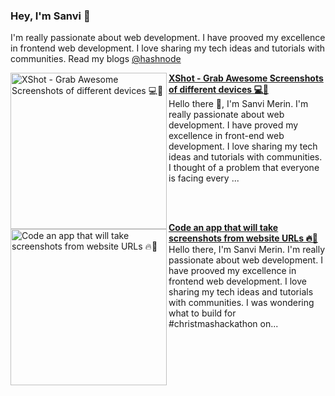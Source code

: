 ### Hey, I'm Sanvi 👋
I'm really passionate about web development. I have prooved my excellence in frontend web development. I love sharing my tech ideas and tutorials with communities. Read my blogs [@hashnode](https://hashnode.com/@sanvimerin)

<!-- HASHNODE_BLOG:START -->
<p align="left">
<a href="https://sanvimerin.hashnode.dev/xshot-grab-awesome-screenshots-of-different-devices-ckkp9so9r03gdcrs186l544ev" title="XShot - Grab Awesome Screenshots of different devices 💻📱"><img src="https://cdn.hashnode.com/res/hashnode/image/upload/v1612347017571/HC3d3zdc5.png" alt="XShot - Grab Awesome Screenshots of different devices 💻📱" width="250px" align="left" /></a>
<a href="https://sanvimerin.hashnode.dev/xshot-grab-awesome-screenshots-of-different-devices-ckkp9so9r03gdcrs186l544ev" title="XShot - Grab Awesome Screenshots of different devices 💻📱"><strong>XShot - Grab Awesome Screenshots of different devices 💻📱</strong></a>
<br/> Hello there 👋, I'm Sanvi Merin. I'm really passionate about web development. I have proved my excellence in front-end web development. I love sharing my tech ideas and tutorials with communities. I thought of a problem that everyone is facing every ... </p> <br/> <br/>
<p align="left">
<a href="https://sanvimerin.hashnode.dev/code-an-app-that-will-take-screenshots-from-website-urls-ckj8c9h2k05mav6s18l4bfbkg" title="Code an app that will take screenshots from website URLs 🔥📸"><img src="https://cdn.hashnode.com/res/hashnode/image/upload/v1609149292889/PdgTK6ktu.png" alt="Code an app that will take screenshots from website URLs 🔥📸" width="250px" align="left" /></a>
<a href="https://sanvimerin.hashnode.dev/code-an-app-that-will-take-screenshots-from-website-urls-ckj8c9h2k05mav6s18l4bfbkg" title="Code an app that will take screenshots from website URLs 🔥📸"><strong>Code an app that will take screenshots from website URLs 🔥📸</strong></a>
<br/> Hello there, I'm Sanvi Merin. I'm really passionate about web development. I have prooved my excellence in frontend web development. I love sharing my tech ideas and tutorials with communities.
I was wondering what to build for #christmashackathon on... </p> <br/> <br/>
<!-- HASHNODE_BLOG:END -->
